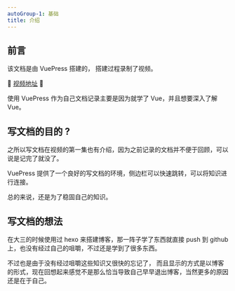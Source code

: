 ```yaml
---
autoGroup-1: 基础
title: 介绍
---
```


## 前言

该文档是由 VuePress 搭建的， 搭建过程录制了视频。

:tada: [视频地址](https://www.bilibili.com/video/av43316513/) :tada:

使用 VuePress 作为自己文档记录主要是因为就学了 Vue，并且想要深入了解 Vue。



## 写文档的目的 ?

之所以写文档在视频的第一集也有介绍，因为之前记录的文档并不便于回顾，可以说是记完了就没了。

VuePress 提供了一个良好的写文档的环境，侧边栏可以快速跳转，可以将知识进行连接。

总的来说，还是为了稳固自己的知识。



## 写文档的想法

在大三的时候使用过 hexo 来搭建博客，那一阵子学了东西就直接 push 到 github 上，也没有经过自己的咀嚼，不过还是学到了很多东西。

不过也是由于没有经过咀嚼这些知识又很快的忘记了， 而且显示的方式是以博客的形式，现在回想起来感觉不是那么恰当导致自己早早退出博客，当然更多的原因还是在于自己。